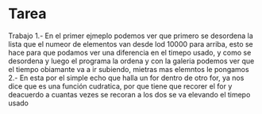 # Tarea
Trabajo 
1.- En el primer ejmeplo podemos ver que primero se desordena la lista que  el numeor de elementos van desde lod 10000 para arriba, esto se hace para que podamos ver una diferencia en el timepo usado, y como se desordena y luego el programa la ordena y con la galeria  podemos ver que el tiempo obiamante  va a ir subiendo, mietras mas elemntos le pongamos
2.- En esta por el simple echo que  halla un for dentro de otro for, ya nos dice que es una función  cudratica, por que tiene que recorer el for y deacuerdo a cuantas vezes se recoran a los dos se va elevando  el timepo usado 

